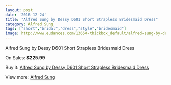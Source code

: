 ```yaml
---
layout: post
date: '2016-12-24'
title: "Alfred Sung by Dessy D601 Short Strapless Bridesmaid Dress"
category: Alfred Sung
tags: ["short","bridal","dress","style","bridesmaid"]
image: http://www.eudances.com/13654-thickbox_default/alfred-sung-by-dessy-d601-short-strapless-bridesmaid-dress.jpg
---
```

Alfred Sung by Dessy D601 Short Strapless Bridesmaid Dress

On Sales: **$225.99**
<a href="https://www.eudances.com/en/alfred-sung/4113-alfred-sung-by-dessy-d601-short-strapless-bridesmaid-dress.html"><amp-img layout="responsive" width="600" height="600" src="//www.eudances.com/13654-thickbox_default/alfred-sung-by-dessy-d601-short-strapless-bridesmaid-dress.jpg" alt="Alfred Sung by Dessy D601 Short Strapless Bridesmaid Dress 0" /></a>
<a href="https://www.eudances.com/en/alfred-sung/4113-alfred-sung-by-dessy-d601-short-strapless-bridesmaid-dress.html"><amp-img layout="responsive" width="600" height="600" src="//www.eudances.com/13655-thickbox_default/alfred-sung-by-dessy-d601-short-strapless-bridesmaid-dress.jpg" alt="Alfred Sung by Dessy D601 Short Strapless Bridesmaid Dress 1" /></a>
<a href="https://www.eudances.com/en/alfred-sung/4113-alfred-sung-by-dessy-d601-short-strapless-bridesmaid-dress.html"><amp-img layout="responsive" width="600" height="600" src="//www.eudances.com/13656-thickbox_default/alfred-sung-by-dessy-d601-short-strapless-bridesmaid-dress.jpg" alt="Alfred Sung by Dessy D601 Short Strapless Bridesmaid Dress 2" /></a>
<a href="https://www.eudances.com/en/alfred-sung/4113-alfred-sung-by-dessy-d601-short-strapless-bridesmaid-dress.html"><amp-img layout="responsive" width="600" height="600" src="//www.eudances.com/13657-thickbox_default/alfred-sung-by-dessy-d601-short-strapless-bridesmaid-dress.jpg" alt="Alfred Sung by Dessy D601 Short Strapless Bridesmaid Dress 3" /></a>

Buy it: [Alfred Sung by Dessy D601 Short Strapless Bridesmaid Dress](https://www.eudances.com/en/alfred-sung/4113-alfred-sung-by-dessy-d601-short-strapless-bridesmaid-dress.html "Alfred Sung by Dessy D601 Short Strapless Bridesmaid Dress")

View more: [Alfred Sung](https://www.eudances.com/en/52-alfred-sung "Alfred Sung")